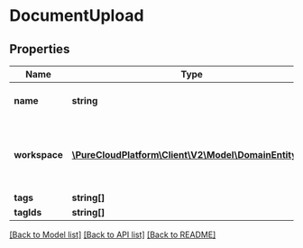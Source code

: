 # DocumentUpload

## Properties
Name | Type | Description | Notes
------------ | ------------- | ------------- | -------------
**name** | **string** | The name of the document | 
**workspace** | [**\PureCloudPlatform\Client\V2\Model\DomainEntityRef**](DomainEntityRef.md) | The workspace the document will be uploaded to | 
**tags** | **string[]** |  | [optional] 
**tagIds** | **string[]** |  | [optional] 

[[Back to Model list]](../README.md#documentation-for-models) [[Back to API list]](../README.md#documentation-for-api-endpoints) [[Back to README]](../README.md)


